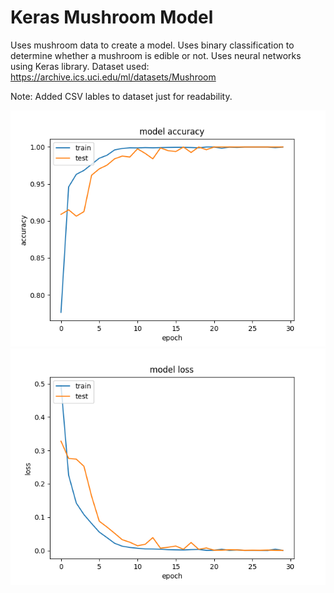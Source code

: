 # Keras Mushroom Model

Uses mushroom data to create a model. Uses binary classification to determine 
whether a mushroom is edible or not. Uses neural networks using Keras library.
Dataset used: https://archive.ics.uci.edu/ml/datasets/Mushroom
  
Note: Added CSV lables to dataset just for readability.

![alt text](https://github.com/pellway/keras_mushroom_model/blob/main/accuracy.png?raw=true)
![alt text](https://github.com/pellway/keras_mushroom_model/blob/main/loss.png?raw=true)
